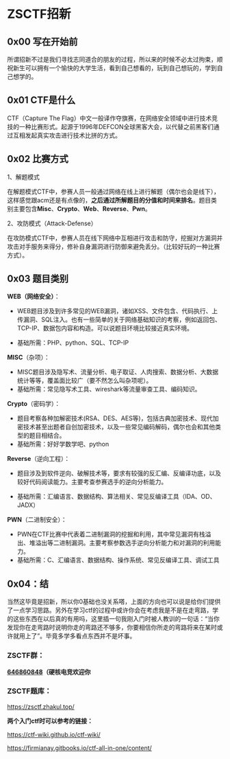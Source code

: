 # ZSCTF招新

## 0x00 写在开始前

所谓招新不过是我们寻找志同道合的朋友的过程，所以来的时候不必太过拘束，顺祝新生可以拥有一个愉快的大学生活，看到自己想看的，玩到自己想玩的，学到自己想学的。

## 0x01 CTF是什么

CTF（Capture The Flag）中文一般译作夺旗赛，在网络安全领域中进行技术竞技的一种比赛形式。起源于1996年DEFCON全球黑客大会，以代替之前黑客们通过互相发起真实攻击进行技术比拼的方式。

## 0x02 比赛方式

1、解题模式

在解题模式CTF中，参赛人员一般通过网络在线上进行解题（偶尔也会是线下），这样感觉跟acm还是有点像的，**之后通过所解题目的分值和时间来排名**。题目类别主要包含**Misc**、**Crypto**、**Web**、**Reverse**、**Pwn**。

 

2、攻防模式（Attack-Defense）

在攻防模式CTF中，参赛人员在线下网络中互相进行攻击和防守，挖掘对方漏洞并攻击对手服务来得分，修补自身漏洞进行防御来避免丢分。（比较好玩的一种比赛方式）。

## 0x03 题目类别

**WEB（网络安全）**：

- WEB题目涉及到许多常见的WEB漏洞，诸如XSS、文件包含、代码执行、上传漏洞、SQL注入。也有一些简单的关于网络基础知识的考察，例如返回包、TCP-IP、数据包内容和构造。可以说题目环境比较接近真实环境。

- 基础所需：PHP、python、SQL、TCP-IP

**MISC**（杂项）：

- MISC题目涉及隐写术、流量分析、电子取证、人肉搜索、数据分析、大数据统计等等，覆盖面比较广（要不然怎么叫杂项呢）。
- 基础所需：常见隐写术工具、wireshark等流量审查工具、编码知识。

**Crypto**（密码学）：

- 题目考察各种加解密技术(RSA、DES、AES等)，包括古典加密技术、现代加密技术甚至出题者自创加密技术，以及一些常见编码解码，偶尔也会和其他类型的题目相结合。
- 基础所需：好好学数学吧、python

**Reverse**（逆向工程）：

- 题目涉及到软件逆向、破解技术等，要求有较强的反汇编、反编译功底，以及较好代码阅读能力。主要考查参赛选手的逆向分析能力。

- 基础所需：汇编语言、数据结构、算法相关、常见反编译工具（IDA、OD、JADX）

**PWN**（二进制安全）：

- PWN在CTF比赛中代表着二进制漏洞的挖掘和利用，其中常见漏洞有栈溢出、堆溢出等二进制漏洞。主要考察参数选手逆向分析能力和对漏洞的利用能力。
- 基础所需：C、汇编语言、数据结构、操作系统、常见反编译工具、调试工具

## 0x04：结

当然这毕竟是招新，所以你0基础也没关系嗒，上面的方向也可以说是给你们提供了一点学习思路。另外在学习ctf的过程中或许你会在考虑我是不是在走弯路，学的这些东西在以后真的有用吗，这里插一句我刚入门时被人教训的一句话：“当你发现你在走弯路时说明你走的弯路还不够多，你要相信你所走的弯路将来在某时或许就用上了”。毕竟多学多看点东西并不是坏事。



### **ZSCTF群**：

**[646860848](https://jq.qq.com/?_wv=1027&k=UfXZRkGs)（硬核电竞欢迎你**

### **ZSCTF题库：**

 https://zsctf.zhakul.top/

**两个入门ctf时可以参考的链接：**

https://ctf-wiki.github.io/ctf-wiki/

https://firmianay.gitbooks.io/ctf-all-in-one/content/